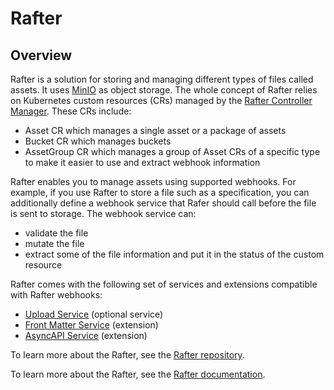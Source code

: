 # Rafter

## Overview

Rafter is a solution for storing and managing different types of files called assets. It uses [MinIO](./charts/minio) as object storage. The whole concept of Rafter relies on Kubernetes custom resources (CRs) managed by the [Rafter Controller Manager](./charts/rafter-controller-manager). These CRs include:

- Asset CR which manages a single asset or a package of assets
- Bucket CR which manages buckets
- AssetGroup CR which manages a group of Asset CRs of a specific type to make it easier to use and extract webhook information

Rafter enables you to manage assets using supported webhooks. For example, if you use Rafter to store a file such as a specification, you can additionally define a webhook service that Rafer should call before the file is sent to storage. The webhook service can:

- validate the file
- mutate the file
- extract some of the file information and put it in the status of the custom resource

Rafter comes with the following set of services and extensions compatible with Rafter webhooks:

- [Upload Service](./charts/rafter-upload-service) (optional service)
- [Front Matter Service](./charts/rafter-front-matter-service) (extension)
- [AsyncAPI Service](./charts/rafter-asyncapi-service) (extension)

To learn more about the Rafter, see the [Rafter repository](https://github.com/kyma-project/rafter).

To learn more about the Rafter, see the [Rafter documentation](https://kyma-project.io/docs/components/rafter).